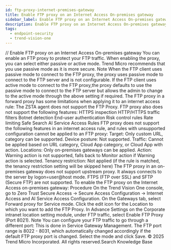 ```yaml
---
id: ftp-proxy-internet-premises-gateway
title: Enable FTP proxy on an Internet Access On-premises gateway
sidebar_label: Enable FTP proxy on an Internet Access On-premises gateway
description: Enable FTP proxy on an Internet Access On-premises gateway
tags:
  - endpoint-security
  - trend-vision-one
---
```


/*<![CDATA[*/ $('#title').html($('meta[name=map-description]').attr('content')); /*]]>*/ Enable FTP proxy on an Internet Access On-premises gateway You can enable an FTP proxy to protect your FTP traffic. When enabling the proxy, you can select either passive or active mode. Trend Micro recommends that you use passive mode as it is more secure. Note When the FTP client uses passive mode to connect to the FTP proxy, the proxy uses passive mode to connect to the FTP server and is not configurable. If the FTP client uses active mode to connect to the FTP proxy,the proxy defaults to use the passive mode to connect to the FTP server but allows the admin to change to the active mode through the above setting if required. The FTP proxy in a forward proxy has some limitations when applying it to an internet access rule: The ZSTA agent does not support the FTP Proxy. FTP proxy also does not support the following features: HTTPS inspection HTTP/HTTPS traffic filters Botnet detection End-user authentication Risk control rules Rate limiting Safe Search AI Service Access Rules FTP proxy does not support the following features in an internet access rule, and rules with unsupported configuration cannot be applied to an FTP proxy: Target: Only custom URL, category can be supported. Device posture: Not supported. Traffic: Cannot be applied based on URL category, Cloud App category, or Cloud App with action. Locations: Only on-premises gateways can be applied. Action: Warning action is not supported, falls back to Monitor action if Warning action is selected. Tenancy restriction: Not applied (if the rule is matched, the tenancy restriction setting will be skipped here) The FTP proxy in an on-premises gateway does not support upstream proxy. It always connects to the server by logon=user@host mode. FTPS (FTP over SSL) and SFTP (Secure FTP) are not supported. To enable the FTP proxy on the Internet Access on-premises gateway: Procedure On the Trend Vision One console, go to Zero Trust Secure Access → Secure Access Configuration → Internet Access and AI Service Access Configuration. On the Gateways tab, select Forward proxy for Service mode. Click the edit icon for the Location to which you want to add the FTP Proxy. In Advance Settings on the Corporate intranet location setting module, under FTP traffic, select Enable FTP Proxy (Port 8021). Note You can configure your FTP traffic to go through a different port: This is done in Service Gateway Management. The FTP port range is 8022 - 8031, which automatically changed accordingly if the default FTP proxy port is changed. Select the mode and click Save. © 2025 Trend Micro Incorporated. All rights reserved.Search Knowledge Base
